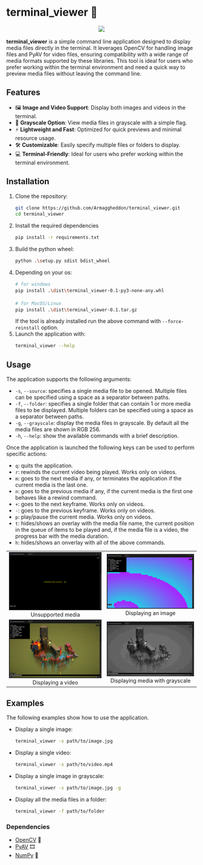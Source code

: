 # terminal_viewer 🎥 

<div align="center">
	<img src="./docs/terminal_viewer_anim_op.gif">
</div>

**terminal_viewer** is a simple command line application designed to display media files directly in the terminal. It leverages OpenCV for handling image files and PyAV for video files, ensuring compatibility with a wide range of media formats supported by these libraries. This tool is ideal for users who prefer working within the terminal environment and need a quick way to preview media files without leaving the command line.

## Features
- 🖼️ **Image and Video Support**: Display both images and videos in the terminal.
- 🎨 **Grayscale Option**: View media files in grayscale with a simple flag.
- ⚡ **Lightweight and Fast**: Optimized for quick previews and minimal resource usage.
- 🛠️ **Customizable**: Easily specify multiple files or folders to display.
- 💻 **Terminal-Friendly**: Ideal for users who prefer working within the terminal environment.


## Installation
1. Clone the repository: 
    ``` bash
    git clone https://github.com/Armaggheddon/terminal_viewer.git
    cd terminal_viewer
    ```
1. Install the required dependencies
    ```bash
    pip install -r requirements.txt
    ```
1. Build the python wheel:
    ``` bash
    python .\setup.py sdist bdist_wheel
    ```
1. Depending on your os:
    ``` bash
    # for windows
    pip install .\dist\terminal_viewer-0.1-py3-none-any.whl

    # for MacOS/Linux
    pip install .\dist\terminal_viewer-0.1.tar.gz
    ```
    If the tool is already installed run the above command with `--force-reinstall` option.
1. Launch the application with:
    ```bash
    terminal_viewer --help
    ```

## Usage
The application supports the following arguments:
- `-s`, `--source`: specifies a single media file to be opened. Multiple files can be specified using a space as a separator between paths.
- `-f`, `--folder`: specifies a single folder that can contain 1 or more media files to be displayed. Multiple folders can be specified using a space as a separator between paths.
- `-g`, `--grayscale`: display the media files in grayscale. By default all the media files are shown in RGB 256. 
- `-h`, `--help`: show the available commands with a brief description.

Once the application is launched the following keys can be used to perform specific actions:
- `q`: quits the application.
- `r`: rewinds the current video being played. Works only on videos.
- `m`: goes to the next media if any, or terminates the application if the current media is the last one.
- `n`: goes to the previous media if any, if the current media is the first one behaves like a rewind command. 
- `+`: goes to the next keyframe. Works only on videos.
- `-`: goes to the previous keyframe. Works only on videos.
- `p`: play/pause the current media. Works only on videos. 
- `t`: hides/shows an overlay with the media file name, the current position in the queue of items to be played and, if the media file is a video, the progress bar with the media duration.
- `h`: hides/shows an onverlay with all of the above commands.

<table>
  <tr>
    <td align="center"><img src="./docs/unsupported_media.png" alt="unsupported media" width="100%"/><br>Unsupported media</td>
    <td align="center"><img src="./docs/img_display.png" alt="display image" width="100%"/><br>Displaying an image</td>
  </tr>
  <tr align="center">
    <td align="center"><img src="./docs/video_display.png" alt="unsupported media" width="100%"/><br>Displaying a video</td>
    <td align="center"><img src="./docs/grayscale.png" alt="display grayscale" width="100%"/><br>Displaying media with grayscale</td>
  </tr>
</table>

## Examples
The following examples show how to use the application.

- Display a single image:
    ```bash
    terminal_viewer -s path/to/image.jpg
    ```
- Display a single video:
    ```bash
    terminal_viewer -s path/to/video.mp4
    ```
- Display a single image in grayscale:
    ```bash
    terminal_viewer -s path/to/image.jpg -g
    ```
- Display all the media files in a folder:
    ```bash
    terminal_viewer -f path/to/folder
    ```

### Dependencies

- [OpenCV](https://github.com/opencv/opencv) 📸
- [PyAV](https://github.com/PyAV-Org/PyAV) 🎞️
- [NumPy](https://github.com/numpy/numpy) 🔢